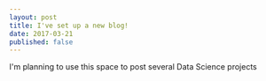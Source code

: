 ```yaml
---
layout: post
title: I've set up a new blog!
date: 2017-03-21
published: false
---
```


I'm planning to use this space to post several Data Science projects

